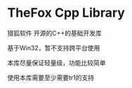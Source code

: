 TheFox Cpp Library
===============

猎狐软件 开源的C++的基础开发库

基于Win32，暂不支持跨平台使用

本库尽量保证轻量级，功能比较简单

使用本库需要至少需要tr1的支持